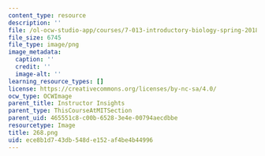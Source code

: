 ```yaml
---
content_type: resource
description: ''
file: /ol-ocw-studio-app/courses/7-013-introductory-biology-spring-2018/ece8b1d743db548de152af4be4b44996_268.png
file_size: 6745
file_type: image/png
image_metadata:
  caption: ''
  credit: ''
  image-alt: ''
learning_resource_types: []
license: https://creativecommons.org/licenses/by-nc-sa/4.0/
ocw_type: OCWImage
parent_title: Instructor Insights
parent_type: ThisCourseAtMITSection
parent_uid: 465551c8-c00b-6528-3e4e-00794aecdbbe
resourcetype: Image
title: 268.png
uid: ece8b1d7-43db-548d-e152-af4be4b44996
---
```


